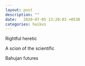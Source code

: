 ```yaml
---
layout: post
description: ""
date:   2020-07-05 13:20:03 +0530
categories: haikus
---
```

Rightful heretic

A scion of the scientific

Bahujan futures
